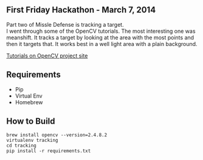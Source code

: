 First Friday Hackathon - March 7, 2014
--------------------------------------

Part two of Missle Defense is tracking a target.  
I went through some of the OpenCV tutorials.  The most interesting
one was meanshift.  It tracks a target by looking at the area with the most
points and then it targets that.  It works best in a well light area with a plain
background.

[Tutorials on OpenCV project site](http://docs.opencv.org/trunk/doc/py_tutorials/py_tutorials.html)

## Requirements

- Pip
- Virtual Env
- Homebrew


## How to Build

```
brew install opencv --version=2.4.8.2
virtualenv tracking
cd tracking
pip install -r requirements.txt
```